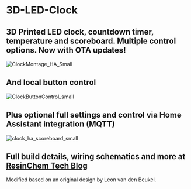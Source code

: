 # 3D-LED-Clock

## 3D Printed LED clock, countdown timer, temperature and scoreboard. Multiple control options. Now with OTA updates!
![ClockMontage_HA_Small](https://user-images.githubusercontent.com/55962781/108584652-2c4fd600-7311-11eb-9c56-c8724e5a356a.jpg)

## And local button control
![ClockButtonControl_small](https://user-images.githubusercontent.com/55962781/108585001-a6815a00-7313-11eb-991f-80e0f757ae75.jpg)

## Plus optional full settings and control via Home Assistant integration (MQTT)
![clock_ha_scoreboard_small](https://user-images.githubusercontent.com/55962781/108585123-96b64580-7314-11eb-96bc-57ae32154796.jpg)

## Full build details, wiring schematics and more at [ResinChem Tech Blog](https://resinchemtech.blogspot.com/2021/02/3d-printed-clock-scoreboard-and-more.html)


Modified based on an original design by Leon van den Beukel.
